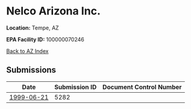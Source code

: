 # Nelco Arizona Inc.

**Location:** Tempe, AZ

**EPA Facility ID:** 100000070246

[Back to AZ Index](../../index.md)

## Submissions

| Date | Submission ID | Document Control Number |
|------|--------------|-------------------------|
| [1999-06-21](submissions/5282.md) | 5282 |  |
